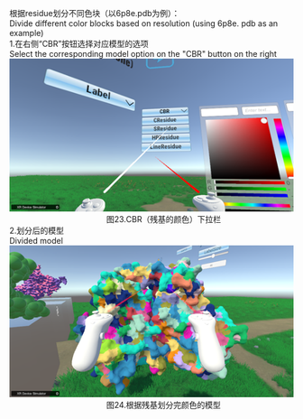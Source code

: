根据residue划分不同色块（以6p8e.pdb为例）：  
Divide different color blocks based on resolution (using 6p8e. pdb as an example)  
1.在右侧“CBR”按钮选择对应模型的选项  
Select the corresponding model option on the "CBR" button on the right  
 ![图片23](png/图片23.png "图片23")  
&emsp;&emsp;&emsp;&emsp;&emsp;&emsp;&emsp;&emsp;&emsp;&emsp;&emsp;&emsp;
图23.CBR（残基的颜色）下拉栏  
2.划分后的模型  
Divided model  
 ![图片24](png/图片24.png "图片24")  
&emsp;&emsp;&emsp;&emsp;&emsp;&emsp;&emsp;&emsp;&emsp;&emsp;&emsp;&emsp;
图24.根据残基划分完颜色的模型  
